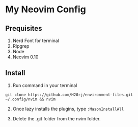 # My Neovim Config
## Prequisites

1. Nerd Font for terminal
2. Ripgrep
3. Node
4. Neovim 0.10

## Install

1. Run command in your terminal
```
git clone https://github.com/H20rj/environment-files.git ~/.config/nvim && nvim
```

2. Once lazy installs the plugins, type `:MasonInstallAll`

3. Delete the .git folder from the nvim folder.



